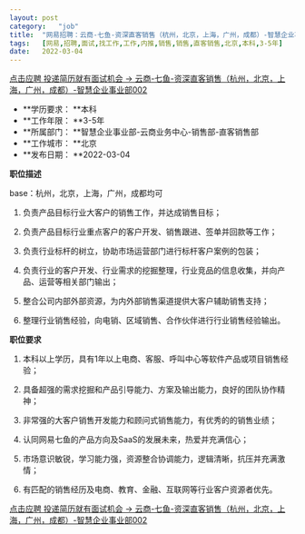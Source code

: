 ```yaml
---
layout:	post
category:	"job"
title:	"网易招聘：云商-七鱼-资深直客销售（杭州，北京，上海，广州，成都）-智慧企业事业部002-销售-销售-直客销售-北京本科3-5年"
tags:	[网易,招聘,面试,找工作,工作,内推,销售,销售,直客销售,北京,本科,3-5年]
date:	2022-03-04
---
```


[点击应聘 投递简历就有面试机会 ->  云商-七鱼-资深直客销售（杭州，北京，上海，广州，成都）-智慧企业事业部002](http://mobile.bole.netease.com/bole/boleDetail?id=38567&employeeId=346f03c3cda5f04c&key=all)



- **学历要求： **本科
- **工作年限： **3-5年
- **所属部门： **智慧企业事业部-云商业务中心-销售部-直客销售部
- **工作城市： **北京
- **发布日期： **2022-03-04



**职位描述**

base：杭州，北京，上海，广州，成都均可

1) 负责产品目标行业大客户的销售工作，并达成销售目标；

2) 负责产品目标行业重点客户的客户开发、销售跟进、签单并回款等工作；

3) 负责行业标杆的树立，协助市场运营部门进行标杆客户案例的包装；

4) 负责行业的客户开发、行业需求的挖掘整理，行业竞品的信息收集，并向产品、运营等相关部门输出；

5) 整合公司内部外部资源，为内外部销售渠道提供大客户辅助销售支持；

6) 整理行业销售经验，向电销、区域销售、合作伙伴进行行业销售经验输出。



**职位要求**

1) 本科以上学历，具有1年以上电商、客服、呼叫中心等软件产品或项目销售经验；

2) 具备超强的需求挖掘和产品引导能力、方案及输出能力，良好的团队协作精神；

3) 非常强的大客户销售开发能力和顾问式销售能力，有优秀的的销售业绩；

4) 认同网易七鱼的产品方向及SaaS的发展未来，热爱并充满信心；

5) 市场意识敏锐，学习能力强，资源整合协调能力，逻辑清晰，抗压并充满激情；

6) 有匹配的销售经历及电商、教育、金融、互联网等行业客户资源者优先。



[点击应聘 投递简历就有面试机会 ->  云商-七鱼-资深直客销售（杭州，北京，上海，广州，成都）-智慧企业事业部002](http://mobile.bole.netease.com/bole/boleDetail?id=38567&employeeId=346f03c3cda5f04c&key=all)